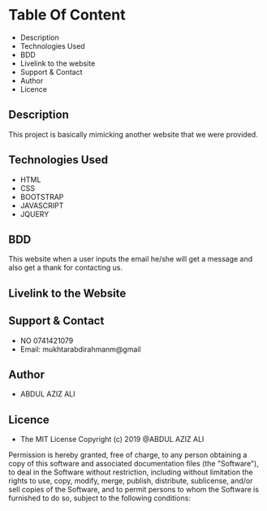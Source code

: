 # Table Of Content
- Description
- Technologies Used
- BDD
- Livelink to the website
- Support & Contact
- Author
- Licence

## Description
This project is basically mimicking another website that we were provided.

## Technologies Used

- HTML
- CSS
- BOOTSTRAP
- JAVASCRIPT
- JQUERY

## BDD
This website when a user inputs the email he/she will get a message and also get a thank for contacting us.

## Livelink to the Website


## Support & Contact
- NO 0741421079
- Email: mukhtarabdirahmanm@gmail

## Author

- ABDUL AZIZ ALI

## Licence
- The MIT License
Copyright (c) 2019 @ABDUL AZIZ ALI

Permission is hereby granted, free of charge, to any person obtaining a copy of this software and associated documentation files (the "Software"), to deal in the Software without restriction, including without limitation the rights to use, copy, modify, merge, publish, distribute, sublicense, and/or sell copies of the Software, and to permit persons to whom the Software is furnished to do so, subject to the following conditions:
